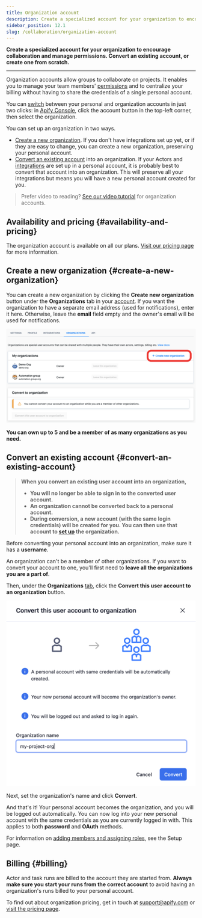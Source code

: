 ```yaml
---
title: Organization account
description: Create a specialized account for your organization to encourage collaboration and manage permissions. Convert an existing account, or create one from scratch.
sidebar_position: 12.1
slug: /collaboration/organization-account
---
```


**Create a specialized account for your organization to encourage collaboration and manage permissions. Convert an existing account, or create one from scratch.**

---

Organization accounts allow groups to collaborate on projects. It enables you to manage your team members' [permissions](../list_of_permissions.md) and to centralize your billing without having to share the credentials of a single personal account.

You can [switch](./how_to_use.md) between your personal and organization accounts in just two clicks: in [Apify Console](https://console.apify.com), click the account button in the top-left corner, then select the organization.

You can set up an organization in two ways.

* [Create a new organization](#create-a-new-organization). If you don't have integrations set up yet, or if they are easy to change, you can create a new organization, preserving your personal account.
* [Convert an existing account](#convert-an-existing-account) into an organization. If your Actors and [integrations](../../integrations/index.mdx) are set up in a personal account, it is probably best to convert that account into an organization. This will preserve all your integrations but means you will have a new personal account created for you.

> Prefer video to reading? [See our video tutorial](https://www.youtube.com/watch?v=BIL6HqtnvKk) for organization accounts.

## Availability and pricing {#availability-and-pricing}

The organization account is available on all our plans. [Visit our pricing page](https://apify.com/pricing) for more information.

## Create a new organization {#create-a-new-organization}

You can create a new organization by clicking the **Create new organization** button under the **Organizations** tab in your [account](https://console.apify.com/account#/myorganizations). If you want the organization to have a separate email address (used for notifications), enter it here. Otherwise, leave the **email** field empty and the owner's email will be used for notifications.

![Create a new organization](../images/organizations/create-new-org.png)

**You can own up to 5 and be a member of as many organizations as you need.**

## Convert an existing account {#convert-an-existing-account}

> **When you convert an existing user account into an organization,**
>
> * **You will no longer be able to sign in to the converted user account.**
> * **An organization cannot be converted back to a personal account.**
> * **During conversion, a new account (with the same login credentials) will be created for you. You can then use that account to [set up](./setup.md) the organization.**

Before converting your personal account into an organization, make sure it has a **username**.

An organization can't be a member of other organizations. If you want to convert your account to one, you'll first need to **leave all the organizations you are a part of**.

Then, under the **Organizations** [tab](https://console.apify.com/account#/myorganizations), click the **Convert this user account to an organization** button.

![Convert your account to an organization](../images/organizations/convert-to-organization.png)

Next, set the organization's name and click **Convert**.

And that's it! Your personal account becomes the organization, and you will be logged out automatically. You can now log into your new personal account with the same credentials as you are currently logged in with. This applies to both **password** and **OAuth** methods.

For information on [adding members and assigning roles](./setup.md), see the Setup page.

## Billing {#billing}

Actor and task runs are billed to the account they are started from. **Always make sure you start your runs from the correct account** to avoid having an organization's runs billed to your personal account.

To find out about organization pricing, get in touch at [support@apify.com](mailto:support@apify.com?subject=Organization%20account%20pricing) or [visit the pricing page](https://apify.com/pricing).
